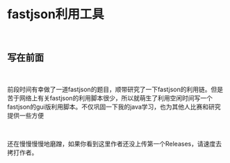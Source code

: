 # fastjson利用工具

<br>

## 写在前面

<br>

前段时间有幸做了一道fastjson的题目，顺带研究了一下fastjson的利用链。但是苦于网络上有关fastjson的利用脚本很少，所以就萌生了利用空闲时间写一个fastjson的gui版利用脚本。不仅巩固一下我的java学习，也为其他人比赛和研究提供一些方便


<br>


还在慢慢慢慢地磨蹭，如果你看到这里作者还没上传第一个Releases，请速度去拷打作者。
